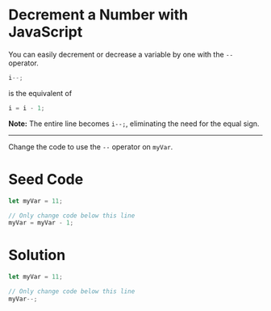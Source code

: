 # Decrement a Number with JavaScript

You can easily decrement or decrease a variable by one with the `--` operator.

```javascript
i--;
```

is the equivalent of

```javascript
i = i - 1;
```

**Note:** The entire line becomes `i--;`, eliminating the need for the equal sign.

-----

Change the code to use the `--` operator on `myVar`.

# Seed Code

```javascript
let myVar = 11;

// Only change code below this line
myVar = myVar - 1;
```

# Solution

```javascript
let myVar = 11;

// Only change code below this line
myVar--;
```
